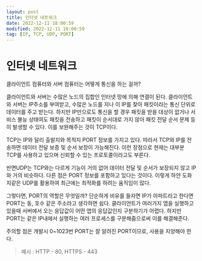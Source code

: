 ```yaml
---
layout: post
title: 인터넷 네트워크
date: 2022-12-11 18:00:59
modified: 2022-12-11 18:00:59
tag: [IP, TCP, UDP, PORT]
---
```


# 인터넷 네트워크
클라이언트 컴퓨터와 서버 컴퓨터는 어떻게 통신을 하는 걸까? 


클라이언트와 서버는 수많은 노드의 집합인 인터넷 망에 의해 연결이 된다. 클라이언트와 서버는 IP주소를 부여받고, 수많은 노드를 지나 이 IP를 찾아 패킷이라는 통신 단위로 데이터를 주고 받는다.
하지만 IP만으로도 통신을 할 경우 패킷을 받을 대상이 없거나 서비스 불능 상태여도 패킷을 전송하고 패킷이 순서대로 가지 않아 패킷 전달 순서 문제 등이 발생할 수 있다.
이를 보완해주는 것이 TCP이다.

TCP는 IP와 달리 출발지와 목적지 PORT 정보를 가지고 있다.
따라서 TCP와 IP를 전송하면 데이터 전달 보증 및 순서 보장이 가능해진다.
이런 장점으로 현재는 대부분 TCP를 사용하고 있으며 신뢰할 수 있는 프로토콜이라고도 부른다.

반면UDP는 TCP와는 다르게 기능이 거의 없어 데이터 전달 및 순서가 보장되지 않고 IP와 거의 비슷하다. 다른 점은 PORT 정보를 포함하고 있다는 것이다.
이렇게 하얀 도화지같은 UDP를 활용하여 최근에는 최적화를 하려는 움직임이 많다.

그렇다면, PORT의 역할은 무엇일까?
단순하게 비유를 들자면 IP가 아파트라고 한다면 PORT는 동, 호수 같은 주소라고 생각하면 쉽다.
클라이언트가 여러가지 앱을 실행하고 있을때 서버에서 오는 응답값이 어떤 앱의 응답값인지 
구분하기가 어렵다. 하지만 PORT는 같은 IP내에서 실행하는 여러 프로세스를 구분해줌으로써 이를 해결해준다.

주의할 점은 개발시 0~1023번 PORT는 잘 알려진 PORT이므로, 사용을 지양해야 한다.
>예시 : HTTP - 80, HTTPS - 443 

